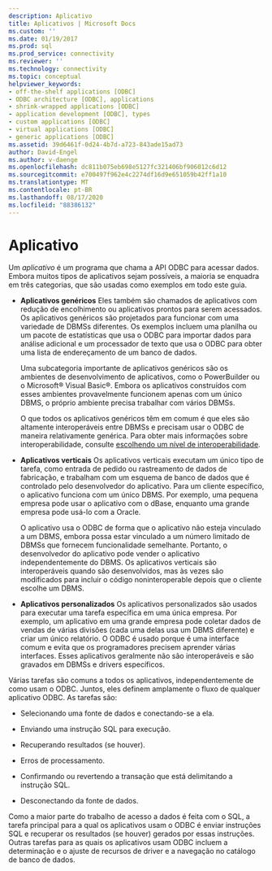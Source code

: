 ```yaml
---
description: Aplicativo
title: Aplicativos | Microsoft Docs
ms.custom: ''
ms.date: 01/19/2017
ms.prod: sql
ms.prod_service: connectivity
ms.reviewer: ''
ms.technology: connectivity
ms.topic: conceptual
helpviewer_keywords:
- off-the-shelf applications [ODBC]
- ODBC architecture [ODBC], applications
- shrink-wrapped applications [ODBC]
- application development [ODBC], types
- custom applications [ODBC]
- virtual applications [ODBC]
- generic applications [ODBC]
ms.assetid: 39d6461f-0d24-4b7d-a723-843ade15ad73
author: David-Engel
ms.author: v-daenge
ms.openlocfilehash: dc811b075eb698e5127fc321406bf906012c6d12
ms.sourcegitcommit: e700497f962e4c2274df16d9e651059b42ff1a10
ms.translationtype: MT
ms.contentlocale: pt-BR
ms.lasthandoff: 08/17/2020
ms.locfileid: "88386132"
---
```

# <a name="applications"></a>Aplicativo
Um *aplicativo* é um programa que chama a API ODBC para acessar dados. Embora muitos tipos de aplicativos sejam possíveis, a maioria se enquadra em três categorias, que são usadas como exemplos em todo este guia.  
  
-   **Aplicativos genéricos** Eles também são chamados de aplicativos com redução de encolhimento ou aplicativos prontos para serem acessados. Os aplicativos genéricos são projetados para funcionar com uma variedade de DBMSs diferentes. Os exemplos incluem uma planilha ou um pacote de estatísticas que usa o ODBC para importar dados para análise adicional e um processador de texto que usa o ODBC para obter uma lista de endereçamento de um banco de dados.  
  
     Uma subcategoria importante de aplicativos genéricos são os ambientes de desenvolvimento de aplicativos, como o PowerBuilder ou o Microsoft® Visual Basic®. Embora os aplicativos construídos com esses ambientes provavelmente funcionem apenas com um único DBMS, o próprio ambiente precisa trabalhar com vários DBMSs.  
  
     O que todos os aplicativos genéricos têm em comum é que eles são altamente interoperáveis entre DBMSs e precisam usar o ODBC de maneira relativamente genérica. Para obter mais informações sobre interoperabilidade, consulte [escolhendo um nível de interoperabilidade](../../odbc/reference/develop-app/choosing-a-level-of-interoperability.md).  
  
-   **Aplicativos verticais** Os aplicativos verticais executam um único tipo de tarefa, como entrada de pedido ou rastreamento de dados de fabricação, e trabalham com um esquema de banco de dados que é controlado pelo desenvolvedor do aplicativo. Para um cliente específico, o aplicativo funciona com um único DBMS. Por exemplo, uma pequena empresa pode usar o aplicativo com o dBase, enquanto uma grande empresa pode usá-lo com a Oracle.  
  
     O aplicativo usa o ODBC de forma que o aplicativo não esteja vinculado a um DBMS, embora possa estar vinculado a um número limitado de DBMSs que fornecem funcionalidade semelhante. Portanto, o desenvolvedor do aplicativo pode vender o aplicativo independentemente do DBMS. Os aplicativos verticais são interoperáveis quando são desenvolvidos, mas às vezes são modificados para incluir o código noninteroperable depois que o cliente escolhe um DBMS.  
  
-   **Aplicativos personalizados** Os aplicativos personalizados são usados para executar uma tarefa específica em uma única empresa. Por exemplo, um aplicativo em uma grande empresa pode coletar dados de vendas de várias divisões (cada uma delas usa um DBMS diferente) e criar um único relatório. O ODBC é usado porque é uma interface comum e evita que os programadores precisem aprender várias interfaces. Esses aplicativos geralmente não são interoperáveis e são gravados em DBMSs e drivers específicos.  
  
 Várias tarefas são comuns a todos os aplicativos, independentemente de como usam o ODBC. Juntos, eles definem amplamente o fluxo de qualquer aplicativo ODBC. As tarefas são:  
  
-   Selecionando uma fonte de dados e conectando-se a ela.  
  
-   Enviando uma instrução SQL para execução.  
  
-   Recuperando resultados (se houver).  
  
-   Erros de processamento.  
  
-   Confirmando ou revertendo a transação que está delimitando a instrução SQL.  
  
-   Desconectando da fonte de dados.  
  
 Como a maior parte do trabalho de acesso a dados é feita com o SQL, a tarefa principal para a qual os aplicativos usam o ODBC é enviar instruções SQL e recuperar os resultados (se houver) gerados por essas instruções. Outras tarefas para as quais os aplicativos usam ODBC incluem a determinação e o ajuste de recursos de driver e a navegação no catálogo de banco de dados.
